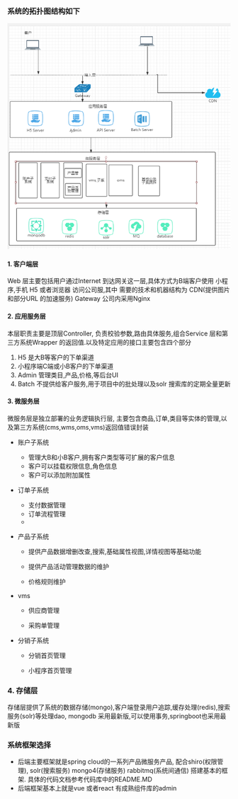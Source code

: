 ### 系统的拓扑图结构如下

![](/assets/artifact.png)

#### 1. 客户端层

Web 层主要包括用户通过Internet 到达网关这一层,具体方式为B端客户使用 小程序,手机 H5 或者浏览器 访问公司服,其中 需要的技术和机器结构为 CDN\(提供图片和部分URL 的加速服务\) Gateway 公司内采用Nginx

#### 2. 应用服务层

本层职责主要是顶层Controller, 负责校验参数,路由具体服务,组合Service 层和第三方系统Wrapper 的返回值.以及特定应用的接口主要包含四个部分

1. H5 是大B等客户的下单渠道
2. 小程序端C端或小B客户的下单渠道
3. Admin 管理类目,产品,价格,等后台UI
4. Batch 不提供给客户服务,用于项目中的批处理以及solr 搜索库的定期全量更新

#### 3. 微服务层

微服务层是独立部署的业务逻辑执行层, 主要包含商品,订单,类目等实体的管理,以及第三方系统\(cms,wms,oms,vms\)返回值错误封装

* 账户子系统

  * 管理大B和小B客户,拥有客户类型等可扩展的客户信息
  * 客户可以挂载权限信息,角色信息
  * 客户可以添加附加属性

* 订单子系统

  * 支付数据管理
  * 订单流程管理
  * 

* 产品子系统

  * 提供产品数据增删改查,搜索,基础属性视图,详情视图等基础功能

  * 提供产品活动管理数据的维护

  * 价格规则维护

* vms

  * 供应商管理

  * 采购单管理

* 分销子系统

  * 分销首页管理

  * 小程序首页管理

### 4. 存储层

存储层提供了系统的数据存储\(mongo\),客户端登录用户追踪,缓存处理\(redis\),搜索服务\(solr\)等处理dao,  mongodb 采用最新版,可以使用事务,springboot也采用最新版

### 系统框架选择

* 后端主要框架就是spring cloud的一系列产品微服务产品, 配合shiro\(权限管理\), solr\(搜索服务\) mongo4\(存储服务\) rabbitmq\(系统间通信\) 搭建基本的框架. 具体的代码文档参考代码库中的README.MD
* 后端框架基本上就是vue 或者react 有成熟组件库的admin



